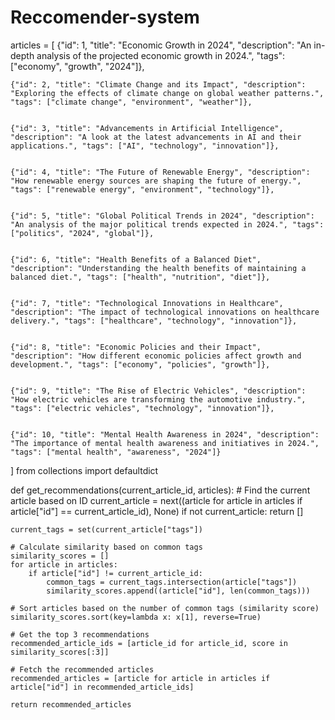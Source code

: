 
# Reccomender-system
articles = [
    {"id": 1, "title": "Economic Growth in 2024", "description": "An in-depth analysis of the projected economic growth in 2024.", "tags": ["economy", "growth", "2024"]},

    
    {"id": 2, "title": "Climate Change and its Impact", "description": "Exploring the effects of climate change on global weather patterns.", "tags": ["climate change", "environment", "weather"]},

    
    {"id": 3, "title": "Advancements in Artificial Intelligence", "description": "A look at the latest advancements in AI and their applications.", "tags": ["AI", "technology", "innovation"]},

    
    {"id": 4, "title": "The Future of Renewable Energy", "description": "How renewable energy sources are shaping the future of energy.", "tags": ["renewable energy", "environment", "technology"]},

    
    {"id": 5, "title": "Global Political Trends in 2024", "description": "An analysis of the major political trends expected in 2024.", "tags": ["politics", "2024", "global"]},

    
    {"id": 6, "title": "Health Benefits of a Balanced Diet", "description": "Understanding the health benefits of maintaining a balanced diet.", "tags": ["health", "nutrition", "diet"]},

    
    {"id": 7, "title": "Technological Innovations in Healthcare", "description": "The impact of technological innovations on healthcare delivery.", "tags": ["healthcare", "technology", "innovation"]},

    
    {"id": 8, "title": "Economic Policies and their Impact", "description": "How different economic policies affect growth and development.", "tags": ["economy", "policies", "growth"]},

    
    {"id": 9, "title": "The Rise of Electric Vehicles", "description": "How electric vehicles are transforming the automotive industry.", "tags": ["electric vehicles", "technology", "innovation"]},

    
    {"id": 10, "title": "Mental Health Awareness in 2024", "description": "The importance of mental health awareness and initiatives in 2024.", "tags": ["mental health", "awareness", "2024"]}
]
from collections import defaultdict

def get_recommendations(current_article_id, articles):
    # Find the current article based on ID
    current_article = next((article for article in articles if article["id"] == current_article_id), None)
    if not current_article:
        return []

    current_tags = set(current_article["tags"])
    
    # Calculate similarity based on common tags
    similarity_scores = []
    for article in articles:
        if article["id"] != current_article_id:
            common_tags = current_tags.intersection(article["tags"])
            similarity_scores.append((article["id"], len(common_tags)))

    # Sort articles based on the number of common tags (similarity score)
    similarity_scores.sort(key=lambda x: x[1], reverse=True)
    
    # Get the top 3 recommendations
    recommended_article_ids = [article_id for article_id, score in similarity_scores[:3]]

    # Fetch the recommended articles
    recommended_articles = [article for article in articles if article["id"] in recommended_article_ids]

    return recommended_articles
